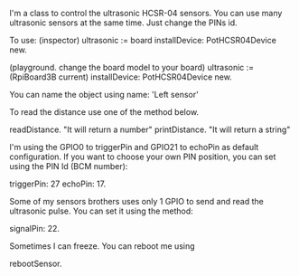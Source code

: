 I'm a class to control the ultrasonic HCSR-04 sensors.
You can use many ultrasonic sensors at the same time. Just change the PINs id. 

To use:
(inspector)
ultrasonic := board installDevice: PotHCSR04Device new.

(playground. change the board model  to your board)
ultrasonic := (RpiBoard3B current) installDevice: PotHCSR04Device new.

You can name the object using
name: 'Left sensor'

To read the distance use one of the method below. 

readDistance. "It will return a number"
printDistance. "It will return a string"

I'm using the GPIO0 to triggerPin and GPIO21 to echoPin as default configuration.
If you want to choose your own PIN position, you can set using the PIN Id (BCM number):

triggerPin: 27 echoPin: 17.

Some of my sensors brothers uses only 1 GPIO to send and read the ultrasonic pulse. 
You can set it using the method:

signalPin: 22.

Sometimes I can freeze. You can reboot me using

rebootSensor.